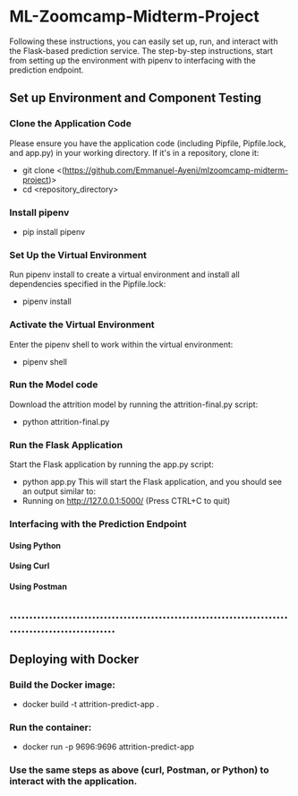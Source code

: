 # ML-Zoomcamp-Midterm-Project
Following these instructions, you can easily set up, run, and interact with the Flask-based prediction service.
The step-by-step instructions, start from setting up the environment with pipenv to interfacing with the prediction endpoint.

## Set up Environment and Component Testing
### Clone the Application Code
Please ensure you have the application code (including Pipfile, Pipfile.lock, and app.py) in your working directory. If it's in a repository, clone it:

* git clone <(https://github.com/Emmanuel-Ayeni/mlzoomcamp-midterm-project)>
* cd <repository_directory>

### Install pipenv
* pip install pipenv

### Set Up the Virtual Environment
Run pipenv install to create a virtual environment and install all dependencies specified in the Pipfile.lock:
* pipenv install

### Activate the Virtual Environment
Enter the pipenv shell to work within the virtual environment:
* pipenv shell

### Run the Model code
Download the attrition model by running the attrition-final.py script:
* python attrition-final.py

### Run the Flask Application
Start the Flask application by running the app.py script:
* python app.py
This will start the Flask application, and you should see an output similar to:
* Running on http://127.0.0.1:5000/ (Press CTRL+C to quit)

### Interfacing with the Prediction Endpoint
#### Using Python
#### Using Curl
#### Using Postman
## ..................................................................................................

## Deploying with Docker

### Build the Docker image:
* docker build -t attrition-predict-app .

### Run the container:
* docker run -p 9696:9696 attrition-predict-app
### Use the same steps as above (curl, Postman, or Python) to interact with the application.







